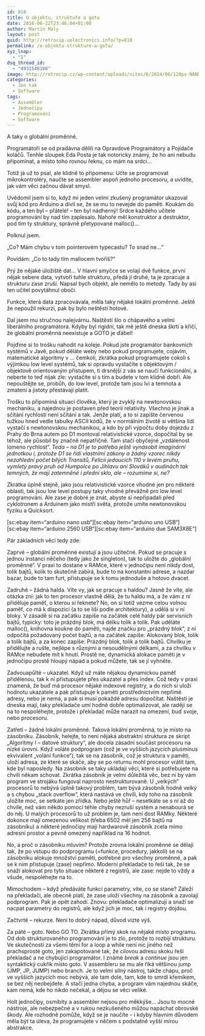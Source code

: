 ```yaml
---
id: 818
title: O objektu, struktuře a gotu
date: 2016-06-22T23:46:04+01:00
author: Martin Maly
layout: post
guid: http://retrocip.uelectronics.info/?p=818
permalink: /o-objektu-strukture-a-gotu/
xyz_lnap:
  - "1"
dsq_thread_id:
  - "4931548188"
image: http://retrocip.cz/wp-content/uploads/sites/6/2014/06/120px-NAND_ANSI_Labelled.svg_.png
categories:
  - Jen tak
  - Software
tags:
  - Assembler
  - Jednočipy
  - Programování
  - Software
---
```

A taky o globální proměnné.

Programátoři se od pradávna dělili na Opravdové Programátory a Pojídače koláčů. Tenhle sloupek Eda Posta je tak notoricky známý, že ho ani nebudu připomínat, a místo toho rovnou řeknu, co mám na srdci&#8230;

Totiž já už to psal, ale klidně to připomenu: Učte se programovat mikrokontroléry, naučte se assembler aspoň jednoho procesoru, a uvidíte, jak vám věci začnou dávat smysl.

Uvědomil jsem si to, když mi jeden velmi zkušený programátor ukazoval svůj kód pro Arduino a divil se, že se mu to nevejde do paměti. Koukám do kódu, a ten byl &#8211; přátelé! &#8211; ten byl nádherný! Srdce každého učitele programování by nad tím zaplesalo. Nahoře měl konstruktor a destruktor, pod tím ty struktury, správně přetypované malloc()&#8230;

Polknul jsem.

&#8222;Co? Mám chybu v tom pointerovém typecastu? To snad ne&#8230;&#8220;

Povídám: &#8222;Co to tady tím mallocem tvoříš?&#8220;

Prý že nějaké úložiště dat&#8230; V hlavní smyčce se volají dvě funkce, první nějak sebere data, vytvoří tuhle strukturu, předá ji druhé, ta je zpracuje a strukturu zase zruší. Napsal bych objekt, ale nemělo to metody. Tady by asi ten učitel povytáhnul obočí.

Funkce, která data zpracovávala, měla taky nějaké lokální proměnné. Ještě že nepoužil rekurzi, pak by bylo neštěstí hotové.

Dal jsem mu stručnou nalejvárnu. Naštěstí šlo o chápavého a velmi liberálního programátora. Kdyby byl rigidní, tak mě ještě dneska škrtí a křičí, že globální proměnná neexistuje a GOTO je ďábel!

Pojďme si to trošku nahodit na koleje. Pokud jste programátor bankovních systémů v Javě, pokud děláte weby nebo pokud programujete, cojávím, matematické algoritmy v &#8230; čemkoli, zkrátka pokud programujete cokoli s výjimkou low level systémů, tak si opravdu vystačíte s objektovým / objektově orientovaným přístupem, ti drsnější z vás se naučí funkcionální, a neberte to teď nijak zle: vystačíte si s tím a budete v tom klidně dobří. Ale nepouštějte se, probůh, do low level, protože tam jsou lvi a temnota a zmatení a jistoty přestávají platit.

Trošku to připomíná situaci člověka, který je zvyklý na newtonovskou mechaniku, a najednou je postaven před teorii relativity. Všechno je jinak a sčítání rychlostí není sčítání a tak. Jenže platí, a to si zapište červenou tužkou hned vedle tabulky ASCII kódů, že v normálním životě si většina lidí vystačí s newtonovskou mechanikou, a kdo by při výpočtu doby dojezdu z Prahy do Brna autem po D1 montoval relativistické vzorce, dopočítal by se téhož, ale působil by značně nepatřičně. Tam stačí obyčejné &#8222;vzdálenost lomeno rychlost&#8220;. _Teda &#8211; na D1 je to potřeba ještě vynásobit imaginární jednotkou _i_, protože D1 se řídí vlastními zákony a žádný vzorec nikdy nezohlední počet bílých Transitů, Felicií jedoucích 110 v levém pruhu, vymletý pravý pruh od Humpolce po Jihlavu ani Slováků v audinách tak temných, že mají zatemněné i přední sklo, ale &#8211; rozumíme si, ne?_

Zkrátka úplně stejně, jako jsou relativistické vzorce vhodné jen pro některé oblasti, tak jsou low level postupy taky vhodné převážně pro low level programování. Ale zase je dobré je znát, abyste si nepřipadali před cyklotronem a Arduinem jako mistři světa, protože umíte newtonovskou fyziku a Quicksort.

\[sc:ebay item=&#8220;arduino nano usb&#8220;\]\[sc:ebay item=&#8220;arduino uno USB&#8220;\]\[sc:ebay item=&#8220;arduino 2560 USB&#8220;\]\[sc:ebay item=&#8220;arduino due SAM3X8E&#8220;\]

Pár základních věcí tedy zde:

Zaprvé &#8211; globální proměnné existují a jsou užitečné. Pokud se pracuje s jednou instancí něčeho (tedy jako že singleton), tak to uložte do &#8222;globální proměnné&#8220;. V praxi to dostane v RAMce, které v jednočipu není nikdy dost, tolik bajtů, kolik to skutečně zabírá, bude to na konstantní adrese, a nazdar bazar, bude to tam furt, přistupuje se k tomu jednoduše a hotovo dvacet.

Zadruhé &#8211; žádná halda. Víte vy, jak se pracuje s haldou? Jasně že víte, ale otázka zní: jak to ten procesor vlastně dělá, že tu haldu má, a že vám z ní přiděluje paměť, o kterou si řeknete? No, on si totiž vezme celou volnou paměť, co má k dispozici (a to se liší podle architektury), a udělá si v ní bloky. V zásadě si na začátku zapíše na začátek celé haldy pár servisních bajtů, typicky: toto je prázdný blok, má délku tolik a tolik. Pak uděláte malloc(), knihovna koukne do paměti, najde značku pro &#8222;prázdný blok&#8220;, z ní odpočítá požadovaný počet bajtů, a na začátek zapíše: Alokovaný blok, tolik a tolik bajtů, a za konec zapíše: Prázdný blok, tolik a tolik bajtů. Chvilku je přidělujte a rušte, nejlépe s různými a nesoudělnými délkami, a za chvilku v RAMce nebudete mít k hnutí. Prostě ne, dynamická alokace paměti je v jednočipu prostě hloupý nápad a pokud můžete, tak se jí vyhněte.

Zadvouapůlté &#8211; ukazatel. Když už máte nějakou dynamickou paměť přidělenou, tak k ní přistupujete přes ukazatel a přes index. Což tedy v praxi znamená, že buď má procesor nějaké indexové registry, a do nich si uloží hodnotu ukazatele a pak přistupuje k paměti prostřednictvím nepřímé adresy, nebo je nemá, a pak si musí pokaždé adresu dopočítat. Naštěstí je dneska mají, taky překladače umí hodně dobře optimalizovat, ale raději se na to nespoléhejte, protože i překladač může narazit na omezení, buď svoje, nebo procesoru.

Zatřetí &#8211; žádné lokální proměnné. Taková lokální proměnná, to je místo na zásobníku. Zásobník, helejte, to není nějaká abstraktní struktura ze skript &#8222;Algoritmy I &#8211; datové struktury&#8220;, ale docela zásadní součást procesoru na nízké úrovni. Když voláte podprogram (což je ve vyšších jazycích plusmínus ekvivalent &#8222;volání funkce&#8220;), tak se na zásobník, což je struktura v paměti, uloží adresa, ze které se skáče, aby se po returnu mohl procesor vrátit tam, kde byl naposledy. Na zásobník se taky ukládají věci, které si potřebujete na chvíli někam schovat. Zkrátka zásobník je velmi důležitá věc, bez ní by vám program ve strojáku fungoval naprosto nestrukturovaně. U &#8222;velkých&#8220; procesorů to nebývá úplně takový problém, tam bývá zásobník hodně velký a s chybou &#8222;stack overflow&#8220;, která nastává ve chvíli, kdy toho na zásobník uložíte moc, se setkáte jen zřídka. Nebo ještě hůř &#8211; nesetkáte se s ní až do chvíle, než vám někdo pomocí téhle chyby nezruší systém a nenabourá se do něj. U malých procesorů to už problém je, tam není dost RAMky. Některé dokonce mají omezenou velikost (třeba 6502 měl jen 256 bajtů na zásobníku) a některé jednočipy mají hardwarově zásobník zcela mimo adresní prostor a pevně omezený například na 16 hodnot.

No, a proč o zásobníku mluvím? Protože zrovna lokální proměnné se dělají tak, že po vstupu do podprogramu (=funkce, procedury, jakkoli) se na zásobníku alokuje množství paměti, potřebné pro všechny proměnné, a pak se k nim přistupuje (zase) nepřímo. Moderní překladače to řeší tak, že se snaží alokovat pro tyto situace některé z registrů, ale zase: nejde to vždy a všude, nespoléhejte na to.

Mimochodem &#8211; když předáváte funkci parametry, víte, co se stane? Záleží na překladači, ale obecně platí, že zase uloží všechny na zásobník a zavolají podprogram. Pak je opět zahodí. Znovu: překladače optimalizují a snaží se nacpat parametry do registrů, ale když jich je moc, tak i registry dojdou.

Začtvrté &#8211; rekurze. Není to dobrý nápad, důvod vizte výš.

Za páté &#8211; goto. Nebo GO TO. Zkrátka přímý skok na nějaké místo programu. Od dob strukturovaného programování je to zlo, protože to rozbíjí strukturu. Ve skutečnosti za všemi těmi for a loop a while není nic jiného než prachsprosté goto, jen zakapotované tak, že cílovou adresu skoku řeší překladač a ne chybující programátor. I známé _break_ a _continue_ jsou jen syntaktický cukřík místo goto. V assembleru se mu ale říká většinou jump (JMP, JP, JUMP) nebo branch. Je to velmi silný nástroj, takže chápu, proč ve vyšších jazycích moc nebývá, ale tam dole, tam, kde to smrdí křemíkem, se bez něj neobejdete. A stačí jedna chyba, a program vám najednou skáče, kam nemá, kde ho nikdo nečekal, a dějou se věci veliké.

Holt jednočipy, osmibity a assembler nejsou pro měkkýše&#8230; Jsou to mocné nástroje, ale nebezpečné a v rukou nezkušeného můžou napáchat obrovské škody. Ale rozhodně pomůže, když se je naučíte &#8211; i kdyby hlavním důvodem měla být ta úleva, že programujete v něčem s podstatně vyšší mírou abstrakce.